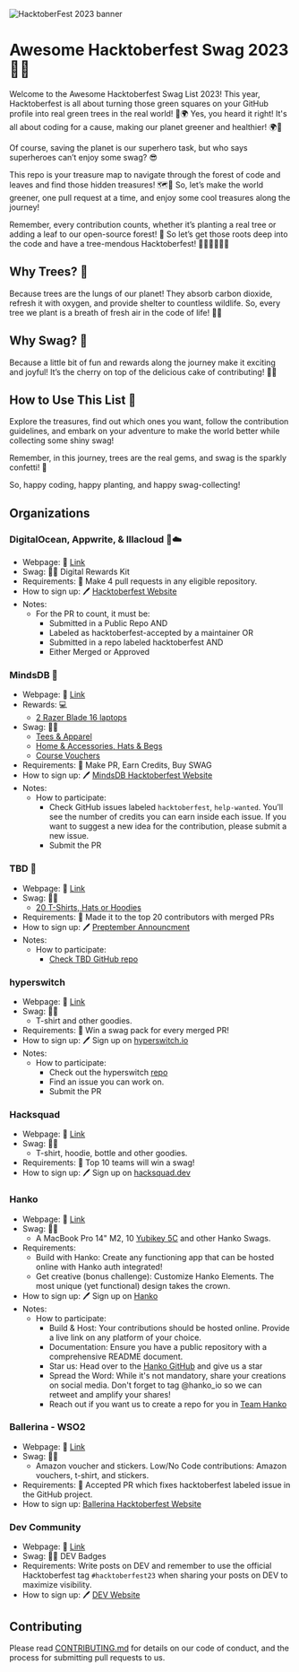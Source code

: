 ![HacktoberFest 2023 banner](https://res.cloudinary.com/denkuysrh/image/upload/v1694956146/Article%20Images/Timonwa%27s%20Notes/Hacktoberfest/hf10_email_header_600x360px_rundt2.jpg)

# Awesome Hacktoberfest Swag 2023 🌳🎁

Welcome to the Awesome Hacktoberfest Swag List 2023! This year, Hacktoberfest is all about turning those green squares on your GitHub profile into real green trees in the real world! 🌳🌍 
Yes, you heard it right! It's all about coding for a cause, making our planet greener and healthier! 🌍💚

Of course, saving the planet is our superhero task, but who says superheroes can’t enjoy some swag? 😎 

This repo is your treasure map to navigate through the forest of code and leaves and find those hidden treasures! 🗺️💎 So, let’s make the world greener, one pull request at a time, and enjoy some cool treasures along the journey!

Remember, every contribution counts, whether it’s planting a real tree or adding a leaf to our open-source forest! 🌿 So let’s get those roots deep into the code and have a tree-mendous Hacktoberfest! 🎃👩‍💻👨‍💻🌳

## Why Trees? 🌳

Because trees are the lungs of our planet! They absorb carbon dioxide, refresh it with oxygen, and provide shelter to countless wildlife. So, every tree we plant is a breath of fresh air in the code of life! 🌱💚

## Why Swag? 🎁

Because a little bit of fun and rewards along the journey make it exciting and joyful! It’s the cherry on top of the delicious cake of contributing! 🍰✨

## How to Use This List 📜

Explore the treasures, find out which ones you want, follow the contribution guidelines, and embark on your adventure to make the world better while collecting some shiny swag!

Remember, in this journey, trees are the real gems, and swag is the sparkly confetti! 🌟 

So, happy coding, happy planting, and happy swag-collecting!

## Organizations

### DigitalOcean, Appwrite, & Illacloud 🌊☁️

* Webpage: 🔗 [Link](https://hacktoberfest.com/)
* Swag: 🌳🎁 Digital Rewards Kit
* Requirements: 📜 Make 4 pull requests in any eligible repository.
* How to sign up: 🖊️ [Hacktoberfest Website](https://hacktoberfest.com/)
* Notes:
    * For the PR to count, it must be:
        * Submitted in a Public Repo AND
        *  Labeled as hacktoberfest-accepted by a maintainer OR
        *  Submitted in a repo labeled hacktoberfest AND
        *  Either Merged or Approved

### MindsDB 🐻

* Webpage: 🔗 [Link](https://mindsdb.com/hacktoberfest)
* Rewards: 💻
   *  [2 Razer Blade 16 laptops](https://www.razer.com/gaming-laptops/Razer-Blade-16/RZ09-0483SEJ3-R3U1)
* Swag: 🌳🎁
   * [Tees & Apparel](https://store.covver.io/mindsdb/collections/swag-collection?tag=HATS_BAGS)
   * [Home & Accessories, Hats & Begs](https://store.covver.io/mindsdb/collections/swag-collection?tag=HATS_BAGS)
   * [Course Vouchers](https://mindsdb.com/hacktoberfest)
* Requirements: 📜 Make PR, Earn Credits, Buy SWAG
* How to sign up: 🖊️ [MindsDB Hacktoberfest Website]([https://hacktoberfest.com/](https://mindsdb.com/hacktoberfest))
* Notes:
    * How to participate:
        * Check GitHub issues labeled `hacktoberfest`, `help-wanted`. You’ll see the number of credits you can earn inside each issue. If you want to suggest a new idea for the contribution, please submit a new issue.
        * Submit the PR
          
### TBD 🐻

* Webpage: 🔗 [Link](https://dev.to/tbdevs/preptember-diaries-gearing-up-for-hacktoberfest-2023-8o2)
* Swag: 🌳🎁
   * [20 T-Shirts, Hats or Hoodies](https://www.tbd.shop/)
* Requirements: 📜 Made it to the top 20 contributors with merged PRs
* How to sign up: 🖊️ [Preptember Announcment](https://dev.to/tbdevs/preptember-diaries-gearing-up-for-hacktoberfest-2023-8o2)
* Notes:
    * How to participate:
        * [Check TBD GitHub repo](https://github.com/TBD54566975/developer.tbd.website#tbd-developer-site)
     
### hyperswitch

* Webpage: 🔗 [Link](https://hyperswitch.io/hacktoberfest)
* Swag: 🌳🎁
   * T-shirt and other goodies.
* Requirements: 📜 Win a swag pack for every merged PR!
* How to sign up: 🖊️ Sign up on [hyperswitch.io](https://app.hyperswitch.io/login)
* Notes:
    * How to participate:
        * Check out the hyperswitch [repo](https://github.com/juspay/hyperswitch)
        * Find an issue you can work on.
        * Submit the PR

### Hacksquad

* Webpage: 🔗 [Link](https://hacksquad.dev/)
* Swag: 🌳🎁
   * T-shirt, hoodie, bottle and other goodies.
* Requirements: 📜 Top 10 teams will win a swag!
* How to sign up: 🖊️ Sign up on [hacksquad.dev](https://hachsquad.dev/)

### Hanko

* Webpage: 🔗 [Link](https://www.hanko.io/hackathon)
* Swag: 🌳🎁
   * A MacBook Pro 14" M2, 10 [Yubikey 5C](https://www.amazon.in/Yubico-YubiKey-Factor-Authentication-Security/dp/B07HBCTYP1) and other Hanko Swags.
* Requirements:
	* Build with Hanko: Create any functioning app that can be hosted online with Hanko auth integrated!
	* Get creative (bonus challenge): Customize Hanko Elements. The most unique (yet functional) design takes the crown.
* How to sign up: 🖊️ Sign up on [Hanko](https://www.hanko.io/hackathon)
* Notes:
    * How to participate:
        * Build & Host: Your contributions should be hosted online. Provide a live link on any platform of your choice.
        * Documentation: Ensure you have a public repository with a comprehensive README document.
        * Star us: Head over to the [Hanko GitHub](https://github.com/teamhanko/hanko) and give us a star
        * Spread the Word: While it's not mandatory, share your creations on social media. Don't forget to tag @hanko_io so we can retweet and amplify your shares!
        * Reach out if you want us to create a repo for you in [Team Hanko](https://github.com/teamhanko)


### Ballerina - WSO2

* Webpage: 🔗 [Link](https://ballerina.io/hacktoberfest/)
* Swag: 🌳🎁
   * Amazon voucher and stickers. Low/No Code contributions: Amazon vouchers, t-shirt, and stickers.
* Requirements: 📜 Accepted PR which fixes hacktoberfest labeled issue in the GitHub project.
* How to sign up: [Ballerina Hacktoberfest Website](https://ballerina.io/hacktoberfest/)

### Dev Community

* Webpage: 🔗 [Link](https://dev.to/devteam/hacktoberfest-2023-is-here-58bo)
* Swag: 🌳🎁 DEV Badges
* Requirements: Write posts on DEV and remember to use the official Hacktoberfest tag `#hacktoberfest23` when sharing your posts on DEV to maximize visibility.
* How to sign up: 🖊️ [DEV Website](https://dev.to/devteam/hacktoberfest-2023-is-here-58bo)



## Contributing

Please read [CONTRIBUTING.md](CONTRIBUTING.md) for details on our code of conduct, and the process for submitting pull requests to us.
